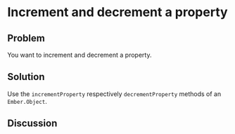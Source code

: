 # Increment and decrement a property

## Problem
You want to increment and decrement a property.

## Solution
Use the `incrementProperty` respectively `decrementProperty` methods of an `Ember.Object`.

## Discussion